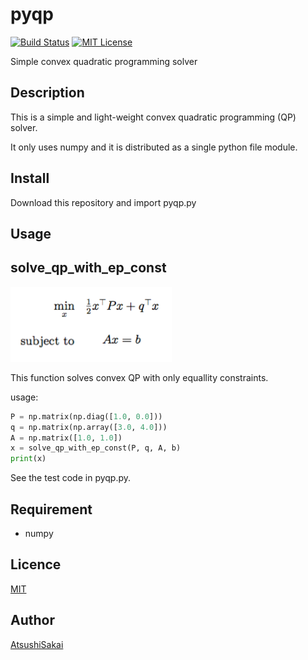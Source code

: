 # pyqp
[![Build Status](https://travis-ci.org/AtsushiSakai/pyqp.svg?branch=master)](https://travis-ci.org/AtsushiSakai/pyqp)
[![MIT License](http://img.shields.io/badge/license-MIT-blue.svg?style=flat)](LICENSE)

Simple convex quadratic programming solver

## Description

This is a simple and light-weight convex quadratic programming (QP) solver.

It only uses numpy and it is distributed as a single python file module.


## Install

Download this repository and import pyqp.py

## Usage

## solve_qp_with_ep_const

![1](https://github.com/AtsushiSakai/pyqp/blob/master/images/1.png)

This function solves convex QP with only equallity constraints.

usage:

```python
P = np.matrix(np.diag([1.0, 0.0]))
q = np.matrix(np.array([3.0, 4.0]))
A = np.matrix([1.0, 1.0])
x = solve_qp_with_ep_const(P, q, A, b)
print(x)
```

See the test code in pyqp.py.

## Requirement

- numpy

## Licence

[MIT](https://github.com/tcnksm/tool/blob/master/LICENCE)

## Author

[AtsushiSakai](https://github.com/AtsushiSakai)


